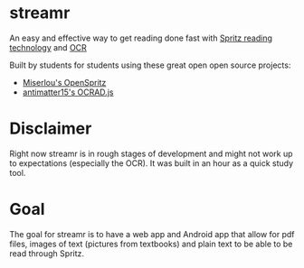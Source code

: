 streamr
=======

An easy and effective way to get reading done fast with [Spritz reading technology](http://www.spritzinc.com/) and [OCR](https://en.wikipedia.org/wiki/Optical_character_recognition)

Built by students for students using these great open open source projects:
- [Miserlou's OpenSpritz](https://github.com/Miserlou/OpenSpritz)
- [antimatter15's OCRAD.js](https://github.com/antimatter15/ocrad.js)

Disclaimer
==========

Right now streamr is in rough stages of development and might not work up to expectations (especially the OCR). It was built in an hour as a quick study tool.

Goal
====

The goal for streamr is to have a web app and Android app that allow for pdf files, images of text (pictures from textbooks) and plain text to be able to be read through Spritz. 
